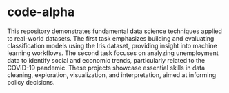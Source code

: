 # code-alpha

This repository demonstrates fundamental data science techniques applied to real-world datasets. The first task emphasizes building and evaluating classification models using the Iris dataset, providing insight into machine learning workflows. The second task focuses on analyzing unemployment data to identify social and economic trends, particularly related to the COVID-19 pandemic. These projects showcase essential skills in data cleaning, exploration, visualization, and interpretation, aimed at informing policy decisions.
